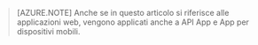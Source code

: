 > [AZURE.NOTE] Anche se in questo articolo si riferisce alle applicazioni web, vengono applicati anche a API App e App per dispositivi mobili.
